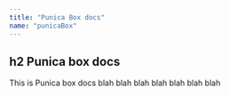 ```yaml
---
title: "Punica Box docs"
name: "punicaBox"
---
```


## h2 Punica box docs

This is Punica box docs blah blah blah blah blah blah blah